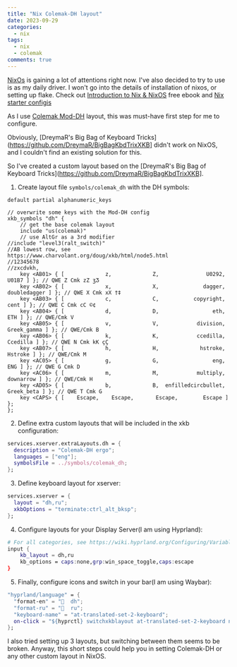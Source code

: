 ```yaml
---
title: "Nix Colemak-DH layout"
date: 2023-09-29
categories:
  - nix
tags:
  - nix
  - colemak
comments: true
---
```


[NixOs](https://nixos.org/) is gaining a lot of attentions right now.
I've also decided to try to use is as my daily driver. I won't go into
the details of installation of nixos, or setting up flake. Check out
[Introduction to Nix & NixOS](https://nixos-and-flakes.thiscute.world/introduction/)
free ebook and [Nix starter configis](https://github.com/Misterio77/nix-starter-configs)

As I use [Colemak Mod-DH](https://colemakmods.github.io/mod-dh/) layout, this
was must-have first step for me to configure.

Obviously, [DreymaR's Big Bag of Keyboard
Tricks](https://github.com/DreymaR/BigBagKbdTrixXKB] didn't work on NixOS, and
I couldn't find an existing solution for this.

So I've created a custom layout based on the [DreymaR's Big Bag of Keyboard
Tricks](https://github.com/DreymaR/BigBagKbdTrixXKB].


1. Create layout file `symbols/colemak_dh` with the DH symbols:

```text
default partial alphanumeric_keys

// overwrite some keys with the Mod-DH config
xkb_symbols "dh" {
	// get the base colemak layout
	include "us(colemak)"
	// use AltGr as a 3rd modifier
//include "level3(ralt_switch)"
//AB lowest row, see https://www.charvolant.org/doug/xkb/html/node5.html
//12345678
//zxcdvkh,
    key <AB01> { [             z,             Z,               U0292,               U01B7 ] }; // QWE Z Cmk zZ ʒƷ
    key <AB02> { [             x,             X,              dagger,        doubledagger ] }; // QWE X Cmk xX †‡
    key <AB03> { [             c,             C,           copyright,                cent ] }; // QWE C Cmk cC ©¢
    key <AB04> { [             d,             D,                 eth,                 ETH ] }; // QWE/Cmk V
    key <AB05> { [             v,             V,            division,         Greek_gamma ] }; // QWE/Cmk B
    key <AB06> { [             k,             K,            ccedilla,            Ccedilla ] }; // QWE N Cmk kK çÇ
    key <AB07> { [             h,             H,             hstroke,             Hstroke ] }; // QWE/Cmk M
    key <AC05> { [             g,             G,                 eng,                 ENG ] }; // QWE G Cmk D
    key <AC06> { [             m,             M,            multiply,           downarrow ] }; // QWE/Cmk H
    key <AD05> { [             b,             B,  enfilledcircbullet,          Greek_beta ] }; // QWE T Cmk G
    key <CAPS> { [    Escape,    Escape,       Escape,        Escape ] };
};
```

2. Define extra custom layouts that will be included in the xkb configuration:

```nix
services.xserver.extraLayouts.dh = {
  description = "Colemak-DH ergo";
  languages = ["eng"];
  symbolsFile = ../symbols/colemak_dh;
};
```

3. Define keyboard layout for xserver:
```nix
services.xserver = {
  layout = "dh,ru";
  xkbOptions = "terminate:ctrl_alt_bksp";
};
```

4. Configure layouts for your Display Server(I am using Hyprland):
```nix
# For all categories, see https://wiki.hyprland.org/Configuring/Variables/
input {
    kb_layout = dh,ru
    kb_options = caps:none,grp:win_space_toggle,caps:escape
}
```

5. Finally, configure icons and switch in your bar(I am using Waybar):
```nix
"hyprland/language" = {
  "format-en" = "  dh";
  "format-ru" = "  ru";
  "keyboard-name" = "at-translated-set-2-keyboard";
  on-click = "${hyprctl} switchxkblayout at-translated-set-2-keyboard next";
};
```

I also tried setting up 3 layouts, but switching between them seems to be broken.
Anyway, this short steps could help you in setting Colemak-DH or any other custom
layout in NixOS.
